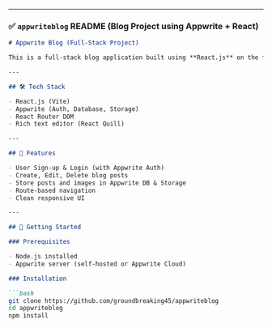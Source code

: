 
---

### ✅ `appwriteblog` README (Blog Project using Appwrite + React)

```markdown
# Appwrite Blog (Full-Stack Project)

This is a full-stack blog application built using **React.js** on the frontend and **Appwrite** as the backend-as-a-service platform. This project was created following the Chai aur Code course on YouTube.

---

## 🛠 Tech Stack

- React.js (Vite)
- Appwrite (Auth, Database, Storage)
- React Router DOM
- Rich text editor (React Quill)

---

## 🔑 Features

- User Sign-up & Login (with Appwrite Auth)
- Create, Edit, Delete blog posts
- Store posts and images in Appwrite DB & Storage
- Route-based navigation
- Clean responsive UI

---

## 🚀 Getting Started

### Prerequisites

- Node.js installed
- Appwrite server (self-hosted or Appwrite Cloud)

### Installation

```bash
git clone https://github.com/groundbreaking45/appwriteblog
cd appwriteblog
npm install
